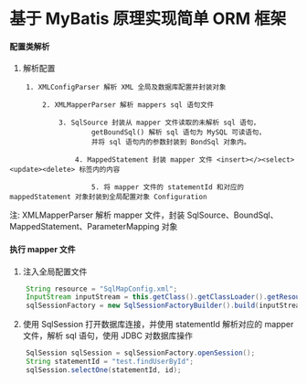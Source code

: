 # 基于 MyBatis 原理实现简单 ORM 框架

#### 配置类解析

1. 解析配置

```text   
    1. XMLConfigParser 解析 XML 全局及数据库配置并封装对象
    
        2. XMLMapperParser 解析 mappers sql 语句文件
        
            3. SqlSource 封装从 mapper 文件读取的未解析 sql 语句，
                    getBoundSql() 解析 sql 语句为 MySQL 可读语句，
                    并将 sql 语句内的参数封装到 BondSql 对象内。
                    
                4. MappedStatement 封装 mapper 文件 <insert></><select><update><delete> 标签内的内容
                    
                    5. 将 mapper 文件的 statementId 和对应的 mappedStatement 对象封装到全局配置对象 Configuration
```
    
   
注:  XMLMapperParser 解析 mapper 文件，封装 SqlSource、BoundSql、MappedStatement、ParameterMapping 对象


#### 执行 mapper 文件

1. 注入全局配置文件

```java
    String resource = "SqlMapConfig.xml";
    InputStream inputStream = this.getClass().getClassLoader().getResourceAsStream(resource);
    sqlSessionFactory = new SqlSessionFactoryBuilder().build(inputStream);
```

2. 使用 SqlSession 打开数据库连接，并使用 statementId 解析对应的 mapper 文件，解析 sql 语句，使用 JDBC 对数据库操作

```java
    SqlSession sqlSession = sqlSessionFactory.openSession();
    String statementId = "test.findUserById";
    sqlSession.selectOne(statementId, id);
```

